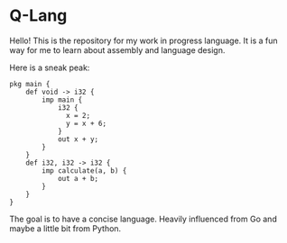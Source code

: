 # Q-Lang

Hello! This is the repository for my work in progress language. It is a fun way for me to learn about assembly and language design.

Here is a sneak peak:

```
pkg main {
    def void -> i32 {
        imp main {
            i32 {
              x = 2;
              y = x + 6;
            }
            out x + y;
        }
    }
    def i32, i32 -> i32 {
        imp calculate(a, b) {
            out a + b;
        }
    }
}
```

The goal is to have a concise language. Heavily influenced from Go and maybe a little bit from Python.
